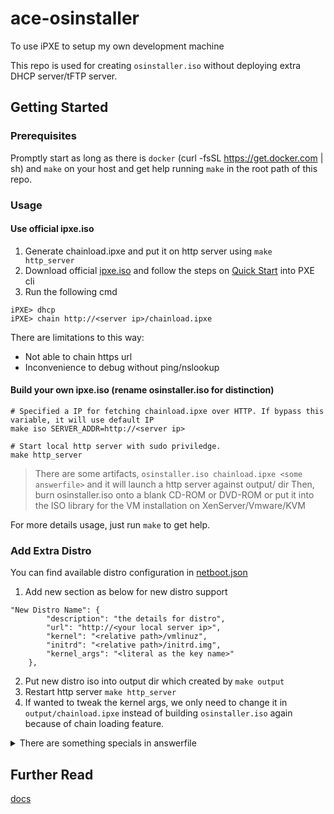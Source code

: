 # ace-osinstaller
To use iPXE to setup my own development machine

This repo is used for creating `osinstaller.iso` without deploying extra DHCP server/tFTP server.

## Getting Started

### Prerequisites
Promptly start as long as there is `docker` (curl -fsSL https://get.docker.com | sh) and `make` on your host and get help running `make` in the root path of this repo.

### Usage
#### Use official ipxe.iso
1. Generate chainload.ipxe and put it on http server using `make http_server`
2. Download official [ipxe.iso](http://boot.ipxe.org/ipxe.iso) and follow the steps on [Quick Start](https://ipxe.org/) into PXE cli
3. Run the following cmd
```
iPXE> dhcp
iPXE> chain http://<server ip>/chainload.ipxe
```
There are limitations to this way:
- Not able to chain https url
- Inconvenience to debug without ping/nslookup

#### Build your own ipxe.iso (rename osinstaller.iso for distinction)
```
# Specified a IP for fetching chainload.ipxe over HTTP. If bypass this variable, it will use default IP
make iso SERVER_ADDR=http://<server ip>

# Start local http server with sudo priviledge.
make http_server
```
> There are some artifacts, `osinstaller.iso chainload.ipxe <some answerfile>` and it will launch a http server against output/ dir
Then, burn osinstaller.iso onto a blank CD-ROM or DVD-ROM or put it into the ISO library for the VM installation on XenServer/Vmware/KVM

For more details usage, just run `make` to get help.

### Add Extra Distro
You can find available distro configuration in [netboot.json](https://github.com/acefei/ace-osinstaller/blob/master/scripts/netboot.json)
 
1. Add new section as below for new distro support 
```
"New Distro Name": {
        "description": "the details for distro",
        "url": "http://<your local server ip>",
        "kernel": "<relative path>/vmlinuz",
        "initrd": "<relative path>/initrd.img",
        "kernel_args": "<literal as the key name>"
    },
```
2. Put new distro iso into output dir which created by `make output`
3. Restart http server `make http_server`
4. If wanted to tweak the kernel args, we only need to change it in `output/chainload.ipxe` instead of building `osinstaller.iso` again because of chain loading feature.

<details>
  <summary>There are something specials in answerfile</summary>

1. Use /dev/xvda which is simply the Xen disk storage devices as disk partition , you need to update it if you use other Hypervisor
2. Use Text mode instead of desktop environment
3. Create an encrypted password for the user configuration in answerfile
 ```
   python3 -c 'import crypt,getpass;pw=getpass.getpass();print(crypt.crypt(pw) if (pw==getpass.getpass("Confirm: ")) else exit())'
 ```
</details>

## Further Read
[docs](https://github.com/acefei/ace-osinstaller/blob/master/docs)
